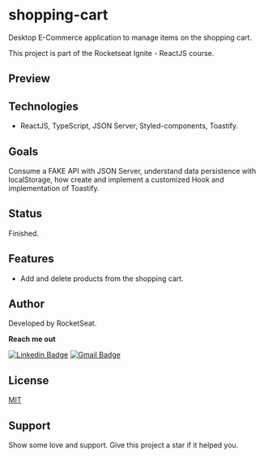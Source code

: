 # shopping-cart

Desktop E-Commerce application to manage items on the shopping cart.

This project is part of the Rocketseat Ignite - ReactJS course.
 
## Preview

## Technologies

- ReactJS, TypeScript, JSON Server, Styled-components, Toastify.

## Goals

Consume a FAKE API with JSON Server, understand data persistence with localStorage, how create and implement a customized Hook and implementation of Toastify. 

## Status

Finished.

## Features

- Add and delete products from the shopping cart.

## Author

Developed by RocketSeat.

**Reach me out** 

[![Linkedin Badge](https://img.shields.io/badge/-Jennifer-blue?style=flat-square&logo=Linkedin&logoColor=white&link=https://www.linkedin.com/in/jennifermagpantay/)](https://www.linkedin.com/in/jennifermagpantay/) [![Gmail Badge](https://img.shields.io/badge/-jennifer.magpantay@gmail.com-c14438?style=flat-square&logo=Gmail&logoColor=white&link=mailto:jennifer.magpantay@gmail.com)](mailto:jennifer.magpantay@gmail.com)

## License

[MIT](https://choosealicense.com/licenses/mit/)

## Support

Show some love and support. Give this project a star if it helped you.

